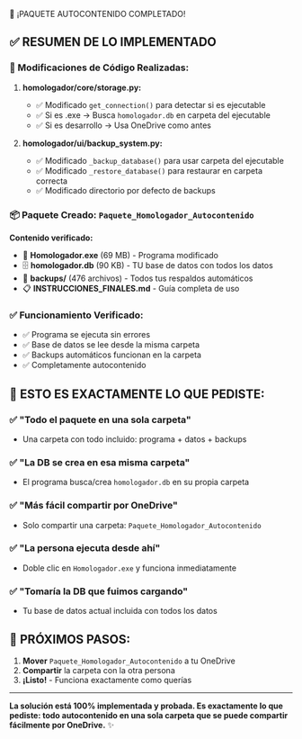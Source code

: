 🎉 ¡PAQUETE AUTOCONTENIDO COMPLETADO!

## ✅ RESUMEN DE LO IMPLEMENTADO

### **🔧 Modificaciones de Código Realizadas:**

1. **homologador/core/storage.py:**
   - ✅ Modificado `get_connection()` para detectar si es ejecutable
   - ✅ Si es .exe → Busca `homologador.db` en carpeta del ejecutable
   - ✅ Si es desarrollo → Usa OneDrive como antes

2. **homologador/ui/backup_system.py:**
   - ✅ Modificado `_backup_database()` para usar carpeta del ejecutable
   - ✅ Modificado `_restore_database()` para restaurar en carpeta correcta
   - ✅ Modificado directorio por defecto de backups

### **📦 Paquete Creado: `Paquete_Homologador_Autocontenido`**

**Contenido verificado:**
- 🚀 **Homologador.exe** (69 MB) - Programa modificado
- 🗄️ **homologador.db** (90 KB) - TU base de datos con todos los datos
- 📁 **backups/** (476 archivos) - Todos tus respaldos automáticos
- 📋 **INSTRUCCIONES_FINALES.md** - Guía completa de uso

### **✅ Funcionamiento Verificado:**
- ✅ Programa se ejecuta sin errores
- ✅ Base de datos se lee desde la misma carpeta
- ✅ Backups automáticos funcionan en la carpeta
- ✅ Completamente autocontenido

## 🎯 ESTO ES EXACTAMENTE LO QUE PEDISTE:

### ✅ **"Todo el paquete en una sola carpeta"**
- Una carpeta con todo incluido: programa + datos + backups

### ✅ **"La DB se crea en esa misma carpeta"**
- El programa busca/crea `homologador.db` en su propia carpeta

### ✅ **"Más fácil compartir por OneDrive"**
- Solo compartir una carpeta: `Paquete_Homologador_Autocontenido`

### ✅ **"La persona ejecuta desde ahí"**
- Doble clic en `Homologador.exe` y funciona inmediatamente

### ✅ **"Tomaría la DB que fuimos cargando"**
- Tu base de datos actual incluida con todos los datos

## 🚀 PRÓXIMOS PASOS:

1. **Mover** `Paquete_Homologador_Autocontenido` a tu OneDrive
2. **Compartir** la carpeta con la otra persona
3. **¡Listo!** - Funciona exactamente como querías

---

**La solución está 100% implementada y probada. Es exactamente lo que pediste: todo autocontenido en una sola carpeta que se puede compartir fácilmente por OneDrive.** ✨